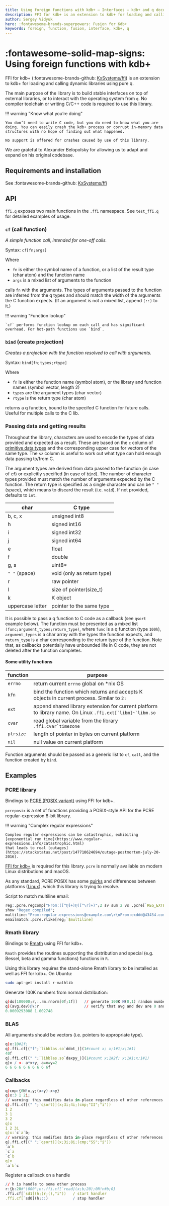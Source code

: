 ```yaml
---
title: Using foreign functions with kdb+ – Interfaces – kdb+ and q documentation
description: FFI for kdb+ is an extension to kdb+ for loading and calling dynamic libraries using pure q.
author: Sergey Vidyuk
hero: :fontawesome-brands-superpowers: Fusion for Kdb+
keywords: foreign, function, fusion, interface, kdb+, q
---
```

# :fontawesome-solid-map-signs: Using foreign functions with kdb+




FFI for kdb+ (:fontawesome-brands-github: [KxSystems/ffi](https://github.com/kxsystems/ffi)) is an extension to kdb+ for loading and calling dynamic libraries using pure q.

The main purpose of the library is to build stable interfaces on top of external libraries, or to interact with the operating system from `q`. No compiler toolchain or writing C/C++ code is required to use this library.

!!! warning "Know what you’re doing"

    You don’t need to write C code, but you do need to know what you are doing. You can easily crash the kdb+ process or corrupt in-memory data structures with no hope of finding out what happened. 

    No support is offered for crashes caused by use of this library.

We are grateful to Alexander Belopolsky for allowing us to adapt and expand on his original codebase. 


## Requirements and installation

See :fontawesome-brands-github: [KxSystems/ffi](https://github.com/KxSystems/ffi#requirements)


## API

`ffi.q` exposes two main functions in the `.ffi` namespace. See `test_ffi.q` for detailed examples of usage.


### `cf` (call function)

_A simple function call, intended for one-off calls._

Syntax: `cf[fn;args]`

Where

-   `fn` is either the symbol name of a function, or a list of the result type (char atom) and the function name
-   `args` is a mixed list of arguments to the function

calls `fn` with the arguments. 
The types of arguments passed to the function are inferred from the q types and should match the width of the arguments the C function expects. (If an argument is not a mixed list, append `(::)` to it.)

!!! warning "Function lookup"

    `cf` performs function lookup on each call and has significant overhead. For hot-path functions use `bind`.


### `bind` (create projection) 

_Creates a projection with the function resolved to call with arguments._

Syntax: `bind[fn;types;rtype]`

Where

-   `fn` is either the function name (symbol atom), or the library and function names (symbol vector, length 2)
-   `types` are the argument types (char vector)
-   `rtype` is the return type (char atom)

returns a q function, bound to the specifed C function for future calls. Useful for multiple calls to the C lib.


### Passing data and getting results

Throughout the library, characters are used to encode the types of data provided and expected as a result. These are based on the `c` column of [primitive data types](../basics/datatypes.md#primitive-datatypes) and the corresponding upper case for vectors of the same type. The `sz` column is useful to work out what type can hold enough data passing to/from C.

The argument types are derived from data passed to the function (in case of `cf`) or explicitly specified (in case of `bind`). The number of character types provided must match the number of arguments expected by the C function.
The return type is specified as a single character and can be `" "` (space), which means to discard the result (i.e. `void`). If not provided, defaults to `int`.

char             | C type       
-----------------| -------------------------
b, c, x          | unsigned int8
h                | signed int16
i                | signed int32
j                | signed int64
e                | float
f                | double
g, s             | uint8*
`" "` (space)    | void (only as return type)
r                | raw pointer
l                | size of pointer(size_t)
k                | K object
uppercase letter | pointer to the same type

It is possible to pass a q function to C code as a callback (see `qsort` example below). The function must be presented as a mixed list `(func;argument_types;return_type)`, where `func` is a q function (type `100h`), `argument_types` is a char array with the types the function expects, and `return_type` is a char corresponding to the return type of the function. Note that, as callbacks potentially have unbounded life in C code, they are not deleted after the function completes.

#### Some utility functions

function | purpose
---------|-------------------------------------------------------------------------------------
`errno`  | return current `errno` global on \*nix OS
`kfn`    | bind the function which returns and accepts K objects in current process. Similar to `2:`
`ext`    | append shared library extension for current platform to library name. On Linux `` .ffi.ext[`libm]~`libm.so ``
`cvar`   | read global variable from the library `` .ffi.cvar`timezone ``
`ptrsize`| length of pointer in bytes on current platform
`nil`    | null value on current platform

Function arguments should be passed as a generic list to `cf`, `call`, and the function created by `bind`.


## Examples

### PCRE library

Bindings to [PCRE (POSIX variant)](https://www.pcre.org/original/doc/html/pcreposix.html) using FFI for kdb+.

`pcreposix` is a set of functions providing a POSIX-style API for the PCRE regular-expression 8-bit library.  

!!! warning "Complex regular expressions"

    Complex regular expressions can be catastrophic, exhibiting
    [exponential run time](https://www.regular-expressions.info/catastrophic.html) 
    that leads to real [outages](https://stackstatus.net/post/147710624694/outage-postmortem-july-20-2016).

[FFI for kdb+](https://github.com/kxsystems/ffi) is required for this library. `pcre` is normally available on modern Linux distributions and macOS.

As any standard, PCRE POSIX has some [quirks](https://eli.thegreenplace.net/2012/11/14/some-notes-on-posix-regular-expressions) and differences between platforms ([Linux](https://linux.die.net/man/3/pcreposix)), which this library is trying to resolve.

Script to match multiline email:

```q
reg:.pcre.regcomp["From:([^@]+)@([^\r]+)";2 sv sum 2 vs .pcre[`REG_EXTENDED`REG_NEWLINE]]  // compile regex
show "Regex compiled";
multiline:"From:regular.expressions@example.com\r\nFrom:exddd@43434.com\r\nFrom:7853456@exgem.com\r\n";
emailmatch:.pcre.rlike[reg;`$multiline]
```


### Rmath library

Bindings to [Rmath](https://cran.r-project.org/doc/manuals/r-release/R-admin.html#The-standalone-Rmath-library) using FFI for kdb+.

`Rmath` provides the routines supporting the distribution and special (e.g. Bessel, beta and gamma functions) functions in `R`. 

Using this library requires the stand-alone Rmath library to be installed as well as FFI for kdb+. On Ubuntu:

```bash
sudo apt-get install r-mathlib
```

Generate 100K numbers from normal distribution:

```q
q)do[100000;r,:.rm.rnorm[0f;1f]]   // generate 100K N(0,1) random numbers
q)(avg;dev)@\:r                    // verify that avg and dev are 0 and 1
0.0009293088 1.002748
```


### BLAS 

All arguments should be vectors (i.e. pointers to appropriate type).

```q
q)x:10#2f;
q).ffi.cf[("f";`libblas.so`ddot_)](1#count x; x;1#1;x;1#1)
40f
q).ffi.cf[(" ";`libblas.so`daxpy_)](1#count x;1#2f; x;1#1;x;1#1)
q)x / <- a*x+y, a=x=y=2
6 6 6 6 6 6 6 6 6 6f
```


### Callbacks

```q
q)cmp:{0N!x,y;(x>y)-x<y} 
q)x:3 1 2i;
// warning: this modifies data in-place regardless of other references.
q).ffi.cf[(" ";`qsort)](x;3i;4i;(cmp;"II";"i")) 
1 2
3 1
3 2
q)x
1 2 3i
q)x:`c`a`b;
// warning: this modifies data in-place regardless of other references.
q).ffi.cf[(" ";`qsort)](x;3i;8i;(cmp;"SS";"i")) 
`a`b
`c`a
`c`b
q)x
`a`b`c
```

Register a callback on a handle

```q
// h is handle to some other process
r:{b:20#"\000";n:.ffi.cf[`read](x;b;20);0N!n#b;0}
.ffi.cf[`sd1](h;(r;(),"i"))   / start handler
.ffi.cf[`sd0](h;::)           / stop handler
```

